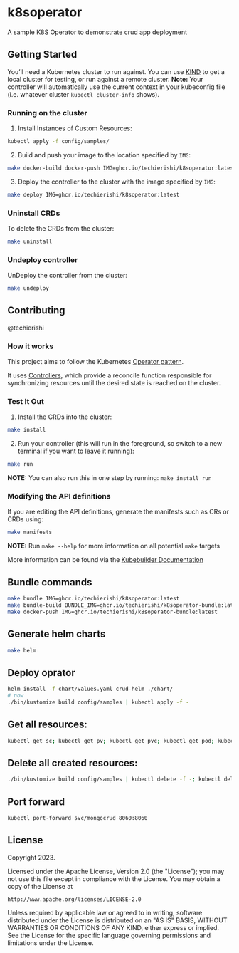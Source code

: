 # k8soperator
A sample K8S Operator to demonstrate crud app deployment 




## Getting Started
You’ll need a Kubernetes cluster to run against. You can use [KIND](https://sigs.k8s.io/kind) to get a local cluster for testing, or run against a remote cluster.
**Note:** Your controller will automatically use the current context in your kubeconfig file (i.e. whatever cluster `kubectl cluster-info` shows).

### Running on the cluster
1. Install Instances of Custom Resources:

```sh
kubectl apply -f config/samples/
```

2. Build and push your image to the location specified by `IMG`:

```sh
make docker-build docker-push IMG=ghcr.io/techierishi/k8soperator:latest
```

3. Deploy the controller to the cluster with the image specified by `IMG`:

```sh
make deploy IMG=ghcr.io/techierishi/k8soperator:latest
```

### Uninstall CRDs
To delete the CRDs from the cluster:

```sh
make uninstall
```

### Undeploy controller
UnDeploy the controller from the cluster:

```sh
make undeploy
```

## Contributing
@techierishi

### How it works
This project aims to follow the Kubernetes [Operator pattern](https://kubernetes.io/docs/concepts/extend-kubernetes/operator/).

It uses [Controllers](https://kubernetes.io/docs/concepts/architecture/controller/),
which provide a reconcile function responsible for synchronizing resources until the desired state is reached on the cluster.

### Test It Out
1. Install the CRDs into the cluster:

```sh
make install
```

2. Run your controller (this will run in the foreground, so switch to a new terminal if you want to leave it running):

```sh
make run
```

**NOTE:** You can also run this in one step by running: `make install run`

### Modifying the API definitions
If you are editing the API definitions, generate the manifests such as CRs or CRDs using:

```sh
make manifests
```

**NOTE:** Run `make --help` for more information on all potential `make` targets

More information can be found via the [Kubebuilder Documentation](https://book.kubebuilder.io/introduction.html)


## Bundle commands

```sh
make bundle IMG=ghcr.io/techierishi/k8soperator:latest
make bundle-build BUNDLE_IMG=ghcr.io/techierishi/k8soperator-bundle:latest
make docker-push IMG=ghcr.io/techierishi/k8soperator-bundle:latest

```

## Generate helm charts

```sh
make helm
```

## Deploy oprator

```sh
helm install -f chart/values.yaml crud-helm ./chart/
# now 
./bin/kustomize build config/samples | kubectl apply -f -
```

## Get all resources:

```sh
kubectl get sc; kubectl get pv; kubectl get pvc; kubectl get pod; kubectl get service 
```

## Delete all created resources:

```sh
./bin/kustomize build config/samples | kubectl delete -f -; kubectl delete sc crud-storage-class; kubectl delete pv crud-pv
```
## Port forward

```sh
kubectl port-forward svc/mongocrud 8060:8060
```
## License

Copyright 2023.

Licensed under the Apache License, Version 2.0 (the "License");
you may not use this file except in compliance with the License.
You may obtain a copy of the License at

    http://www.apache.org/licenses/LICENSE-2.0

Unless required by applicable law or agreed to in writing, software
distributed under the License is distributed on an "AS IS" BASIS,
WITHOUT WARRANTIES OR CONDITIONS OF ANY KIND, either express or implied.
See the License for the specific language governing permissions and
limitations under the License.

